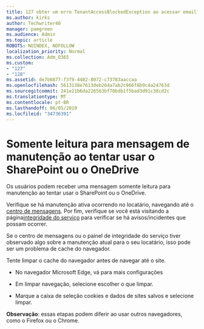 ```yaml
---
title: 127 obter um erro TenantAccessBlockedException ao acessar email?
ms.author: kirks
author: Techwriter40
manager: pamgreen
ms.audience: Admin
ms.topic: article
ROBOTS: NOINDEX, NOFOLLOW
localization_priority: Normal
ms.collection: Adm_O365
ms.custom:
- "127"
- "128"
ms.assetid: de7b6877-f3f9-4402-8072-c73783aaccaa
ms.openlocfilehash: 5613138e7613deb264a7ab2c966f8b9c4a24763d
ms.sourcegitcommit: 241e21b6da226563bf70bdb1f5bad3d91c38cd2c
ms.translationtype: MT
ms.contentlocale: pt-BR
ms.lasthandoff: 06/05/2019
ms.locfileid: "34736391"
---
```

# <a name="read-only-for-maintenance-message-when-attempting-to-use-sharepoint-or-onedrive"></a>Somente leitura para mensagem de manutenção ao tentar usar o SharePoint ou o OneDrive

Os usuários podem receber uma mensagem somente leitura para manutenção ao tentar usar o SharePoint ou o OneDrive.

Verifique se há manutenção ativa ocorrendo no locatário, navegando até o [centro de mensagens](https://portal.office.com/adminportal/home#/MessageCenter). Por fim, verifique se você está visitando a página[integridade do serviço](https://portal.office.com/adminportal/home#/servicehealth) para verificar se há avisos/incidentes que possam ocorrer.

Se o centro de mensagens ou o painel de integridade do serviço tiver observado algo sobre a manutenção atual para o seu locatário, isso pode ser um problema de cache do navegador.

Tente limpar o cache do navegador antes de navegar até o site.

- No navegador Microsoft Edge, vá para mais configurações

- Em limpar navegação, selecione escolher o que limpar.
- Marque a caixa de seleção cookies e dados de sites salvos e selecione limpar.

**Observação**: essas etapas podem diferir ao usar outros navegadores, como o Firefox ou o Chrome.

